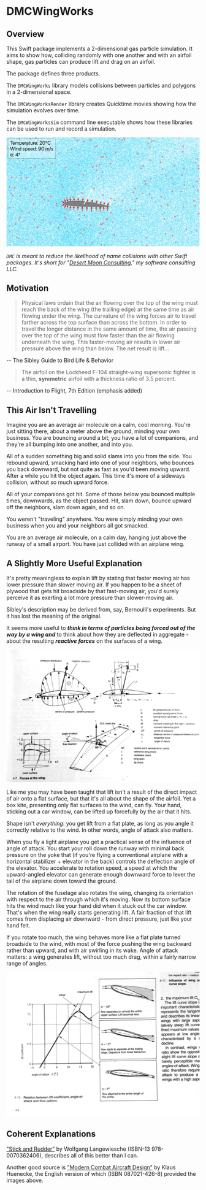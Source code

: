 # DMCWingWorks

## Overview

This Swift package implements a 2-dimensional gas particle simulation.  It aims to show how, colliding randomly with one another and with an airfoil shape, gas particles can produce lift and drag on an airfoil.

The package defines three products.

The `DMCWingWorks` library models collisions between particles and polygons in a 2-dimensional space.

The `DMCWingWorksRender` library creates Quicktime movies showing how the simulation evolves over time.

The `DMCWingWorksSim` command line executable shows how these libraries can be used to run and record a simulation.

![Movie Still](Docs/images/particle_sim_frame.png)

*`DMC` is meant to reduce the likelihood of name collisions with other Swift packages.  It's short for "[Desert Moon Consulting](https://dmoonc.com)," my software consulting LLC.*

## Motivation

> Physical laws ordain that the air flowing over the top of the wing must reach the back of the wing (the trailing edge) at the same time as air flowing under the wing.  The curvature of the wing forces air to travel farther across the top surface than across the bottom.  In order to travel the longer distance in the same amount of time, the air passing over the top of the wing must flow faster than the air flowing underneath the wing.  This faster-moving air results in lower air pressure above the wing than below.  The net result is lift...

-- The Sibley Guide to Bird Life & Behavior

> The airfoil on the Lockheed F-104 straight-wing supersonic fighter is a thin, **symmetric** airfoil with a thickness ratio of 3.5 percent.

-- Introduction to Flight, 7th Edition (emphasis added)

## This Air Isn't Travelling

Imagine you are an average air molecule on a calm, cool morning.  You're just sitting there, about a meter above the ground, minding your own business.  You are bouncing around a bit; you have a lot of companions, and they're all bumping into one another, and into you.

All of a sudden something big and solid slams into you from the side.  You rebound upward, smacking hard into one of your neighbors, who bounces you back downward, but not quite as fast as you'd been moving upward.  After a while you hit the object again.  This time it's more of a sideways collision, without so much upward force.

All of your companions got hit.  Some of those below you bounced multiple times, downwards, as the object passed.  Hit, slam down, bounce upward off the neighbors, slam down again, and so on.

You weren't "traveling" anywhere.  You were simply minding your own business when you and your neighbors all got smacked.

You are an average air molecule, on a calm day, hanging just above the runway of a small airport.  You have just collided with an airplane wing.


## A Slightly More Useful Explanation

It's pretty meaningless to explain lift by stating that faster moving air has lower pressure than slower moving air. If you happen to be a sheet of plywood that gets hit broadside by that fast-moving air, you'd surely perceive it as exerting a lot more pressure than slower-moving air.

Sibley's description may be derived from, say, Bernoulli's experiments.  But it has lost the meaning of the original.

It seems more useful to ***think in terms of particles being forced out of the way by a wing and*** to think about how they are deflected in aggregate - about the resulting ***reactive forces*** on the surfaces of a wing.

![Pressure Distribution](Docs/images/pressure_distribution.JPG)

Like me you may have been taught that lift isn't a result of the direct impact of air onto a flat surface, but that it's all about the shape of the airfoil.  Yet a box kite, presenting only flat surfaces to the wind, can fly.  Your hand, sticking out a car window, can be lifted up forcefully by the air that it hits.

Shape isn't *everything*: you get lift from a flat plate, as long as you angle it correctly relative to the wind.  In other words, angle of attack also matters.

When you fly a light airplane you get a practical sense of the influence of angle of attack.  You start your roll down the runway with minimal back pressure on the yoke that (if you're flying a conventional airplane with a horizontal stabilizer + elevator in the back) controls the deflection angle of the elevator.  You accelerate to rotation speed, a speed at which the upward-angled elevator can generate enough downward force to lever the tail of the airplane down toward the ground.

The rotation of the fuselage also rotates the wing, changing its orientation with respect to the air through which it's moving.  Now its bottom surface hits the wind much like your hand did when it stuck out the car window.  That's when the wing really starts generating lift.  A fair fraction of that lift comes from displacing air downward - from direct pressure, just like your hand felt.

If you rotate too much, the wing behaves more like a flat plate turned broadside to the wind, with most of the force pushing the wing backward rather than upward, and with air swirling in its wake.  Angle of attack matters: a wing generates lift, without too much drag, within a fairly narrow range of angles.

![Lift Coefficient vs. alpha](Docs/images/lift_coefficient_vs_alpha.JPG)


## Coherent Explanations

["Stick and Rudder"](https://www.amazon.com/Stick-Rudder-Explanation-Art-Flying/dp/0070362408/ref=sr_1_1?crid=FTXBL8MKUT58&keywords=stick+and+rudder+by+wolfgang+langewiesche&qid=1638032707&sprefix=stick+and+rudder%2Caps%2C213&sr=8-1) by Wolfgang Langewiesche (ISBN-13 978-0070362406), describes all of this better than I can.

Another good source is ["Modern Combat Aircraft Design"](https://www.amazon.com/Modern-Combat-Aircraft-Design-English/dp/0870214268/ref=sr_1_1?qid=1638032824&refinements=p_27%3AKlaus+Huenecke&s=books&sr=1-1&text=Klaus+Huenecke) by Klaus Huenecke, the English version of which (ISBN 087021-426-8) provided the images above.
